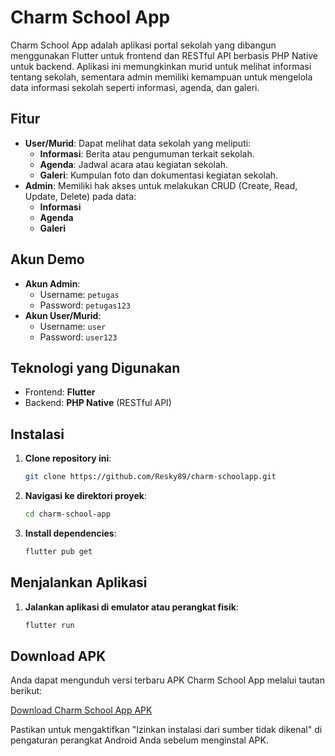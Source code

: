 # Charm School App

Charm School App adalah aplikasi portal sekolah yang dibangun menggunakan Flutter untuk frontend dan RESTful API berbasis PHP Native untuk backend. Aplikasi ini memungkinkan murid untuk melihat informasi tentang sekolah, sementara admin memiliki kemampuan untuk mengelola data informasi sekolah seperti informasi, agenda, dan galeri.

## Fitur

- **User/Murid**: Dapat melihat data sekolah yang meliputi:
  - **Informasi**: Berita atau pengumuman terkait sekolah.
  - **Agenda**: Jadwal acara atau kegiatan sekolah.
  - **Galeri**: Kumpulan foto dan dokumentasi kegiatan sekolah.
- **Admin**: Memiliki hak akses untuk melakukan CRUD (Create, Read, Update, Delete) pada data:
  - **Informasi**
  - **Agenda**
  - **Galeri**
    
## Akun Demo

- **Akun Admin**:
  - Username: `petugas`
  - Password: `petugas123`
- **Akun User/Murid**:
  - Username: `user`
  - Password: `user123`

## Teknologi yang Digunakan

- Frontend: **Flutter**
- Backend: **PHP Native** (RESTful API)

## Instalasi

1. **Clone repository ini**:
   ```bash
   git clone https://github.com/Resky89/charm-schoolapp.git
   ```

2. **Navigasi ke direktori proyek**:
   ```bash
   cd charm-school-app
   ```

3. **Install dependencies**:
   ```bash
   flutter pub get
   ```

## Menjalankan Aplikasi

1. **Jalankan aplikasi di emulator atau perangkat fisik**:
   ```bash
   flutter run
   ```

## Download APK

Anda dapat mengunduh versi terbaru APK Charm School App melalui tautan berikut:

[Download Charm School App APK](https://github.com/Resky89/charm-school-app/raw/refs/heads/main/charm_school_apk.zip)

Pastikan untuk mengaktifkan "Izinkan instalasi dari sumber tidak dikenal" di pengaturan perangkat Android Anda sebelum menginstal APK.

